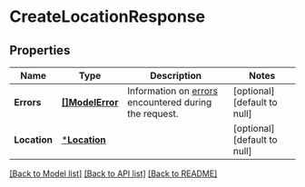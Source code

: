# CreateLocationResponse

## Properties
Name | Type | Description | Notes
------------ | ------------- | ------------- | -------------
**Errors** | [**[]ModelError**](Error.md) | Information on [errors](https://developer.squareup.com/docs/build-basics/handling-errors) encountered during the request. | [optional] [default to null]
**Location** | [***Location**](Location.md) |  | [optional] [default to null]

[[Back to Model list]](../README.md#documentation-for-models) [[Back to API list]](../README.md#documentation-for-api-endpoints) [[Back to README]](../README.md)

